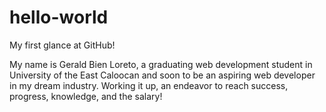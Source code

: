# hello-world
My first glance at GitHub!

  My name is Gerald Bien Loreto, a graduating web development student in University of the East Caloocan
and soon to be an aspiring web developer in my dream industry. Working it up, an endeavor to reach
success, progress, knowledge, and the salary!
